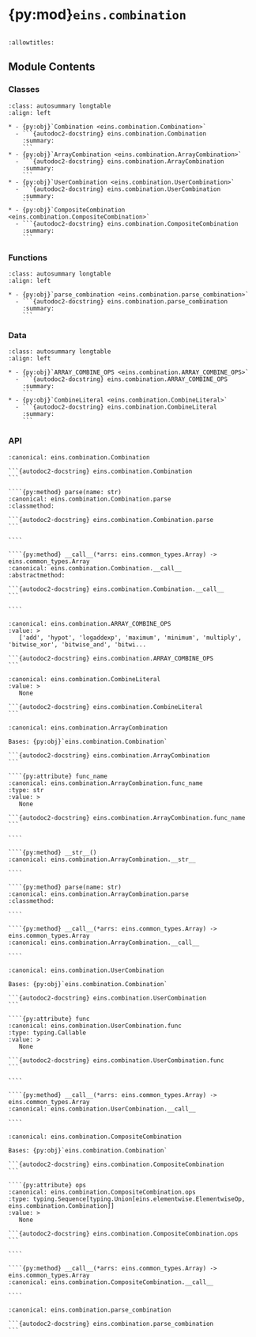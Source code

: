 # {py:mod}`eins.combination`

```{py:module} eins.combination
```

```{autodoc2-docstring} eins.combination
:allowtitles:
```

## Module Contents

### Classes

````{list-table}
:class: autosummary longtable
:align: left

* - {py:obj}`Combination <eins.combination.Combination>`
  - ```{autodoc2-docstring} eins.combination.Combination
    :summary:
    ```
* - {py:obj}`ArrayCombination <eins.combination.ArrayCombination>`
  - ```{autodoc2-docstring} eins.combination.ArrayCombination
    :summary:
    ```
* - {py:obj}`UserCombination <eins.combination.UserCombination>`
  - ```{autodoc2-docstring} eins.combination.UserCombination
    :summary:
    ```
* - {py:obj}`CompositeCombination <eins.combination.CompositeCombination>`
  - ```{autodoc2-docstring} eins.combination.CompositeCombination
    :summary:
    ```
````

### Functions

````{list-table}
:class: autosummary longtable
:align: left

* - {py:obj}`parse_combination <eins.combination.parse_combination>`
  - ```{autodoc2-docstring} eins.combination.parse_combination
    :summary:
    ```
````

### Data

````{list-table}
:class: autosummary longtable
:align: left

* - {py:obj}`ARRAY_COMBINE_OPS <eins.combination.ARRAY_COMBINE_OPS>`
  - ```{autodoc2-docstring} eins.combination.ARRAY_COMBINE_OPS
    :summary:
    ```
* - {py:obj}`CombineLiteral <eins.combination.CombineLiteral>`
  - ```{autodoc2-docstring} eins.combination.CombineLiteral
    :summary:
    ```
````

### API

`````{py:class} Combination
:canonical: eins.combination.Combination

```{autodoc2-docstring} eins.combination.Combination
```

````{py:method} parse(name: str)
:canonical: eins.combination.Combination.parse
:classmethod:

```{autodoc2-docstring} eins.combination.Combination.parse
```

````

````{py:method} __call__(*arrs: eins.common_types.Array) -> eins.common_types.Array
:canonical: eins.combination.Combination.__call__
:abstractmethod:

```{autodoc2-docstring} eins.combination.Combination.__call__
```

````

`````

````{py:data} ARRAY_COMBINE_OPS
:canonical: eins.combination.ARRAY_COMBINE_OPS
:value: >
   ['add', 'hypot', 'logaddexp', 'maximum', 'minimum', 'multiply', 'bitwise_xor', 'bitwise_and', 'bitwi...

```{autodoc2-docstring} eins.combination.ARRAY_COMBINE_OPS
```

````

````{py:data} CombineLiteral
:canonical: eins.combination.CombineLiteral
:value: >
   None

```{autodoc2-docstring} eins.combination.CombineLiteral
```

````

`````{py:class} ArrayCombination
:canonical: eins.combination.ArrayCombination

Bases: {py:obj}`eins.combination.Combination`

```{autodoc2-docstring} eins.combination.ArrayCombination
```

````{py:attribute} func_name
:canonical: eins.combination.ArrayCombination.func_name
:type: str
:value: >
   None

```{autodoc2-docstring} eins.combination.ArrayCombination.func_name
```

````

````{py:method} __str__()
:canonical: eins.combination.ArrayCombination.__str__

````

````{py:method} parse(name: str)
:canonical: eins.combination.ArrayCombination.parse
:classmethod:

````

````{py:method} __call__(*arrs: eins.common_types.Array) -> eins.common_types.Array
:canonical: eins.combination.ArrayCombination.__call__

````

`````

`````{py:class} UserCombination
:canonical: eins.combination.UserCombination

Bases: {py:obj}`eins.combination.Combination`

```{autodoc2-docstring} eins.combination.UserCombination
```

````{py:attribute} func
:canonical: eins.combination.UserCombination.func
:type: typing.Callable
:value: >
   None

```{autodoc2-docstring} eins.combination.UserCombination.func
```

````

````{py:method} __call__(*arrs: eins.common_types.Array) -> eins.common_types.Array
:canonical: eins.combination.UserCombination.__call__

````

`````

`````{py:class} CompositeCombination
:canonical: eins.combination.CompositeCombination

Bases: {py:obj}`eins.combination.Combination`

```{autodoc2-docstring} eins.combination.CompositeCombination
```

````{py:attribute} ops
:canonical: eins.combination.CompositeCombination.ops
:type: typing.Sequence[typing.Union[eins.elementwise.ElementwiseOp, eins.combination.Combination]]
:value: >
   None

```{autodoc2-docstring} eins.combination.CompositeCombination.ops
```

````

````{py:method} __call__(*arrs: eins.common_types.Array) -> eins.common_types.Array
:canonical: eins.combination.CompositeCombination.__call__

````

`````

````{py:function} parse_combination(name: str) -> eins.combination.Combination
:canonical: eins.combination.parse_combination

```{autodoc2-docstring} eins.combination.parse_combination
```
````
